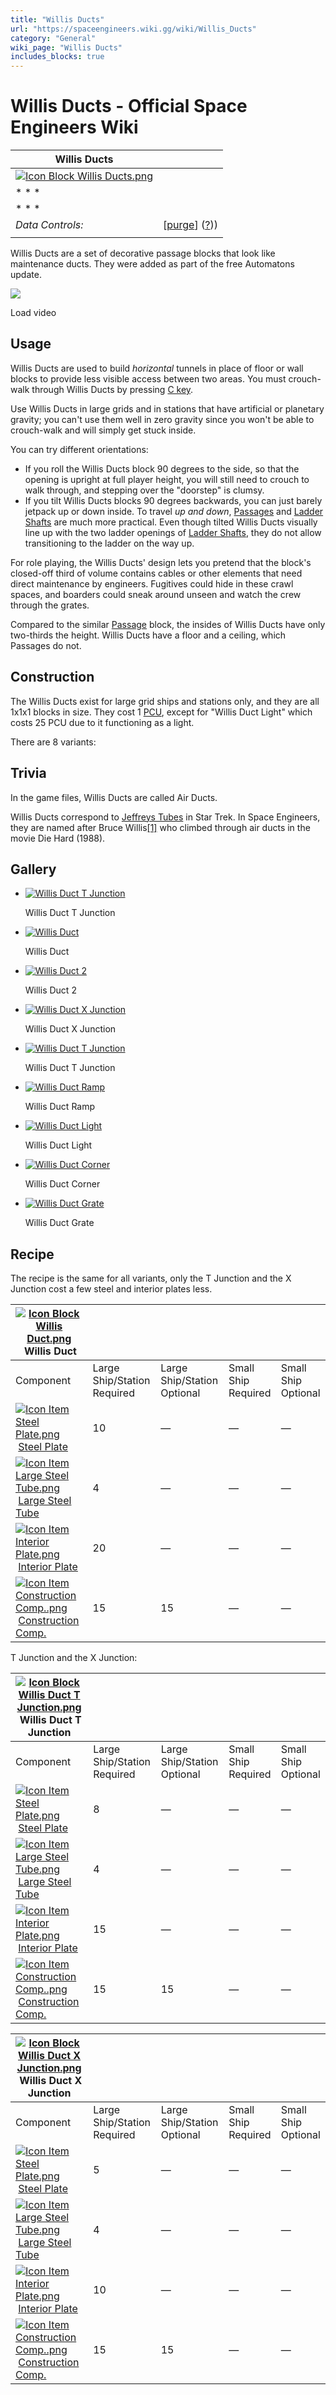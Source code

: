 ```yaml
---
title: "Willis Ducts"
url: "https://spaceengineers.wiki.gg/wiki/Willis_Ducts"
category: "General"
wiki_page: "Willis Ducts"
includes_blocks: true
---
```


# Willis Ducts - Official Space Engineers Wiki

| Willis Ducts |     |
| --- | --- |
| [![Icon Block Willis Ducts.png](https://spaceengineers.wiki.gg/images/Icon_Block_Willis_Ducts.png?6ccf1d)](https://spaceengineers.wiki.gg/wiki/File:Icon_Block_Willis_Ducts.png) |     |
| * * * |     |
| * * * |     |
| _Data Controls:_ | \[[purge](https://spaceengineers.wiki.gg/wiki/Willis_Ducts?action=purge)\] ([?](https://spaceengineers.wiki.gg/wiki/Template:Info_Block))) |
|     |     |

Willis Ducts are a set of decorative passage blocks that look like maintenance ducts. They were added as part of the free Automatons update.

![](https://i.ytimg.com/vi/-u2ImvtIhhs/hqdefault.jpg)

Load video

## Usage

Willis Ducts are used to build _horizontal_ tunnels in place of floor or wall blocks to provide less visible access between two areas. You must crouch-walk through Willis Ducts by pressing [C key](https://spaceengineers.wiki.gg/wiki/Key_Bindings "Key Bindings").

Use Willis Ducts in large grids and in stations that have artificial or planetary gravity; you can't use them well in zero gravity since you won't be able to crouch-walk and will simply get stuck inside.

You can try different orientations:

*   If you roll the Willis Ducts block 90 degrees to the side, so that the opening is upright at full player height, you will still need to crouch to walk through, and stepping over the "doorstep" is clumsy.
*   If you tilt Willis Ducts blocks 90 degrees backwards, you can just barely jetpack up or down inside. To travel _up and down_, [Passages](https://spaceengineers.wiki.gg/wiki/Passages "Passages") and [Ladder Shafts](https://spaceengineers.wiki.gg/wiki/Ladder_Shaft "Ladder Shaft") are much more practical. Even though tilted Willis Ducts visually line up with the two ladder openings of [Ladder Shafts](https://spaceengineers.wiki.gg/wiki/Ladder_Shaft "Ladder Shaft"), they do not allow transitioning to the ladder on the way up.

For role playing, the Willis Ducts' design lets you pretend that the block's closed-off third of volume contains cables or other elements that need direct maintenance by engineers. Fugitives could hide in these crawl spaces, and boarders could sneak around unseen and watch the crew through the grates.

Compared to the similar [Passage](https://spaceengineers.wiki.gg/wiki/Passage "Passage") block, the insides of Willis Ducts have only two-thirds the height. Willis Ducts have a floor and a ceiling, which Passages do not.

## Construction

The Willis Ducts exist for large grid ships and stations only, and they are all 1x1x1 blocks in size. They cost 1 [PCU](https://spaceengineers.wiki.gg/wiki/PCU "PCU"), except for "Willis Duct Light" which costs 25 PCU due to it functioning as a light.

There are 8 variants:

## Trivia

In the game files, Willis Ducts are called Air Ducts.

Willis Ducts correspond to [Jeffreys Tubes](https://memory-alpha.fandom.com/wiki/Jefferies_tube) in Star Trek. In Space Engineers, they are named after Bruce Willis[\[1\]](#cite_note-1) who climbed through air ducts in the movie Die Hard (1988).

## Gallery

*   [![Willis Duct T Junction](https://spaceengineers.wiki.gg/images/thumb/Willis-duct-jeffries-tube.jpg/120px-Willis-duct-jeffries-tube.jpg?c386ba)](https://spaceengineers.wiki.gg/wiki/File:Willis-duct-jeffries-tube.jpg "Willis Duct T Junction")
    
    Willis Duct T Junction
    
*   [![Willis Duct](https://spaceengineers.wiki.gg/images/thumb/Icon_Block_Willis_Duct.png/120px-Icon_Block_Willis_Duct.png?a809f0)](https://spaceengineers.wiki.gg/wiki/File:Icon_Block_Willis_Duct.png "Willis Duct")
    
    Willis Duct
    
*   [![Willis Duct 2](https://spaceengineers.wiki.gg/images/thumb/Icon_Block_Willis_Duct_2.png/120px-Icon_Block_Willis_Duct_2.png?6ccf1d)](https://spaceengineers.wiki.gg/wiki/File:Icon_Block_Willis_Duct_2.png "Willis Duct 2")
    
    Willis Duct 2
    
*   [![Willis Duct X Junction](https://spaceengineers.wiki.gg/images/thumb/Icon_Block_Willis_Duct_X_Junction.png/120px-Icon_Block_Willis_Duct_X_Junction.png?6a4494)](https://spaceengineers.wiki.gg/wiki/File:Icon_Block_Willis_Duct_X_Junction.png "Willis Duct X Junction")
    
    Willis Duct X Junction
    
*   [![Willis Duct T Junction](https://spaceengineers.wiki.gg/images/thumb/Icon_Block_Willis_Duct_T_Junction.png/120px-Icon_Block_Willis_Duct_T_Junction.png?9fa1c5)](https://spaceengineers.wiki.gg/wiki/File:Icon_Block_Willis_Duct_T_Junction.png "Willis Duct T Junction")
    
    Willis Duct T Junction
    
*   [![Willis Duct Ramp](https://spaceengineers.wiki.gg/images/thumb/Icon_Block_Willis_Duct_Ramp.png/120px-Icon_Block_Willis_Duct_Ramp.png?7c7d9d)](https://spaceengineers.wiki.gg/wiki/File:Icon_Block_Willis_Duct_Ramp.png "Willis Duct Ramp")
    
    Willis Duct Ramp
    
*   [![Willis Duct Light](https://spaceengineers.wiki.gg/images/thumb/Icon_Block_Willis_Duct_Light.png/120px-Icon_Block_Willis_Duct_Light.png?44c437)](https://spaceengineers.wiki.gg/wiki/File:Icon_Block_Willis_Duct_Light.png "Willis Duct Light")
    
    Willis Duct Light
    
*   [![Willis Duct Corner](https://spaceengineers.wiki.gg/images/thumb/Icon_Block_Willis_Duct_Corner.png/120px-Icon_Block_Willis_Duct_Corner.png?bcdf51)](https://spaceengineers.wiki.gg/wiki/File:Icon_Block_Willis_Duct_Corner.png "Willis Duct Corner")
    
    Willis Duct Corner
    
*   [![Willis Duct Grate](https://spaceengineers.wiki.gg/images/thumb/Icon_Block_Willis_Duct_Grate.png/120px-Icon_Block_Willis_Duct_Grate.png?9d199d)](https://spaceengineers.wiki.gg/wiki/File:Icon_Block_Willis_Duct_Grate.png "Willis Duct Grate")
    
    Willis Duct Grate
    

## Recipe

The recipe is the same for all variants, only the T Junction and the X Junction cost a few steel and interior plates less.

| [![Icon Block Willis Duct.png](https://spaceengineers.wiki.gg/images/thumb/Icon_Block_Willis_Duct.png/21px-Icon_Block_Willis_Duct.png?a809f0)](https://spaceengineers.wiki.gg/wiki/Willis_Duct "Willis Duct") Willis Duct |     |     |     |     |
| --- | --- | --- | --- | --- |
| Component | Large Ship/Station  <br>Required | Large Ship/Station  <br>Optional | Small Ship  <br>Required | Small Ship  <br>Optional |
| [![Icon Item Steel Plate.png](https://spaceengineers.wiki.gg/images/thumb/Icon_Item_Steel_Plate.png/21px-Icon_Item_Steel_Plate.png?437e3a)](https://spaceengineers.wiki.gg/wiki/Steel_Plate "Steel Plate") [Steel Plate](https://spaceengineers.wiki.gg/wiki/Steel_Plate "Steel Plate") | 10  | —   | —   | —   |
| [![Icon Item Large Steel Tube.png](https://spaceengineers.wiki.gg/images/thumb/Icon_Item_Large_Steel_Tube.png/21px-Icon_Item_Large_Steel_Tube.png?31c1e4)](https://spaceengineers.wiki.gg/wiki/Large_Steel_Tube "Large Steel Tube") [Large Steel Tube](https://spaceengineers.wiki.gg/wiki/Large_Steel_Tube "Large Steel Tube") | 4   | —   | —   | —   |
| [![Icon Item Interior Plate.png](https://spaceengineers.wiki.gg/images/thumb/Icon_Item_Interior_Plate.png/21px-Icon_Item_Interior_Plate.png?d80f8e)](https://spaceengineers.wiki.gg/wiki/Interior_Plate "Interior Plate") [Interior Plate](https://spaceengineers.wiki.gg/wiki/Interior_Plate "Interior Plate") | 20  | —   | —   | —   |
| [![Icon Item Construction Comp..png](https://spaceengineers.wiki.gg/images/thumb/Icon_Item_Construction_Comp..png/21px-Icon_Item_Construction_Comp..png?cdc26f)](https://spaceengineers.wiki.gg/wiki/Construction_Comp. "Construction Comp.") [Construction Comp.](https://spaceengineers.wiki.gg/wiki/Construction_Comp. "Construction Comp.") | 15  | 15  | —   | —   |

T Junction and the X Junction:

| [![Icon Block Willis Duct T Junction.png](https://spaceengineers.wiki.gg/images/thumb/Icon_Block_Willis_Duct_T_Junction.png/21px-Icon_Block_Willis_Duct_T_Junction.png?9fa1c5)](https://spaceengineers.wiki.gg/wiki/Willis_Duct_T_Junction "Willis Duct T Junction") Willis Duct T Junction |     |     |     |     |
| --- | --- | --- | --- | --- |
| Component | Large Ship/Station  <br>Required | Large Ship/Station  <br>Optional | Small Ship  <br>Required | Small Ship  <br>Optional |
| [![Icon Item Steel Plate.png](https://spaceengineers.wiki.gg/images/thumb/Icon_Item_Steel_Plate.png/21px-Icon_Item_Steel_Plate.png?437e3a)](https://spaceengineers.wiki.gg/wiki/Steel_Plate "Steel Plate") [Steel Plate](https://spaceengineers.wiki.gg/wiki/Steel_Plate "Steel Plate") | 8   | —   | —   | —   |
| [![Icon Item Large Steel Tube.png](https://spaceengineers.wiki.gg/images/thumb/Icon_Item_Large_Steel_Tube.png/21px-Icon_Item_Large_Steel_Tube.png?31c1e4)](https://spaceengineers.wiki.gg/wiki/Large_Steel_Tube "Large Steel Tube") [Large Steel Tube](https://spaceengineers.wiki.gg/wiki/Large_Steel_Tube "Large Steel Tube") | 4   | —   | —   | —   |
| [![Icon Item Interior Plate.png](https://spaceengineers.wiki.gg/images/thumb/Icon_Item_Interior_Plate.png/21px-Icon_Item_Interior_Plate.png?d80f8e)](https://spaceengineers.wiki.gg/wiki/Interior_Plate "Interior Plate") [Interior Plate](https://spaceengineers.wiki.gg/wiki/Interior_Plate "Interior Plate") | 15  | —   | —   | —   |
| [![Icon Item Construction Comp..png](https://spaceengineers.wiki.gg/images/thumb/Icon_Item_Construction_Comp..png/21px-Icon_Item_Construction_Comp..png?cdc26f)](https://spaceengineers.wiki.gg/wiki/Construction_Comp. "Construction Comp.") [Construction Comp.](https://spaceengineers.wiki.gg/wiki/Construction_Comp. "Construction Comp.") | 15  | 15  | —   | —   |

| [![Icon Block Willis Duct X Junction.png](https://spaceengineers.wiki.gg/images/thumb/Icon_Block_Willis_Duct_X_Junction.png/21px-Icon_Block_Willis_Duct_X_Junction.png?6a4494)](https://spaceengineers.wiki.gg/wiki/Willis_Duct_X_Junction "Willis Duct X Junction") Willis Duct X Junction |     |     |     |     |
| --- | --- | --- | --- | --- |
| Component | Large Ship/Station  <br>Required | Large Ship/Station  <br>Optional | Small Ship  <br>Required | Small Ship  <br>Optional |
| [![Icon Item Steel Plate.png](https://spaceengineers.wiki.gg/images/thumb/Icon_Item_Steel_Plate.png/21px-Icon_Item_Steel_Plate.png?437e3a)](https://spaceengineers.wiki.gg/wiki/Steel_Plate "Steel Plate") [Steel Plate](https://spaceengineers.wiki.gg/wiki/Steel_Plate "Steel Plate") | 5   | —   | —   | —   |
| [![Icon Item Large Steel Tube.png](https://spaceengineers.wiki.gg/images/thumb/Icon_Item_Large_Steel_Tube.png/21px-Icon_Item_Large_Steel_Tube.png?31c1e4)](https://spaceengineers.wiki.gg/wiki/Large_Steel_Tube "Large Steel Tube") [Large Steel Tube](https://spaceengineers.wiki.gg/wiki/Large_Steel_Tube "Large Steel Tube") | 4   | —   | —   | —   |
| [![Icon Item Interior Plate.png](https://spaceengineers.wiki.gg/images/thumb/Icon_Item_Interior_Plate.png/21px-Icon_Item_Interior_Plate.png?d80f8e)](https://spaceengineers.wiki.gg/wiki/Interior_Plate "Interior Plate") [Interior Plate](https://spaceengineers.wiki.gg/wiki/Interior_Plate "Interior Plate") | 10  | —   | —   | —   |
| [![Icon Item Construction Comp..png](https://spaceengineers.wiki.gg/images/thumb/Icon_Item_Construction_Comp..png/21px-Icon_Item_Construction_Comp..png?cdc26f)](https://spaceengineers.wiki.gg/wiki/Construction_Comp. "Construction Comp.") [Construction Comp.](https://spaceengineers.wiki.gg/wiki/Construction_Comp. "Construction Comp.") | 15  | 15  | —   | —   |
